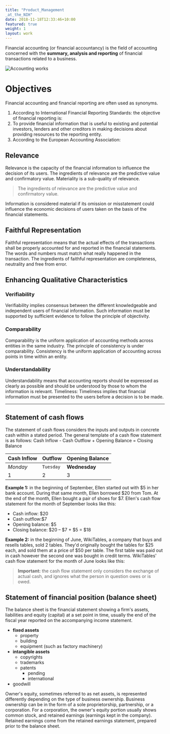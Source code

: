 ```yaml
---
title: "Product_Management
_at_the_NIH"
date: 2018-11-18T12:33:46+10:00
featured: true
weight: 1
layout: work
---
```


Financial accounting (or financial accountancy) is the field of accounting concerned with the **summary, analysis and reporting** of financial transactions related to a business.

![Accounting works](/images/austin-distel-nGc5RT2HmF0-unsplash.jpg)

# Objectives 

Financial accounting and financial reporting are often used as synonyms.

1. According to International Financial Reporting Standards: the objective of financial reporting is:
2. To provide financial information that is useful to existing and potential investors, lenders and other creditors in making decisions about providing resources to the reporting entity.
3. According to the European Accounting Association:

## Relevance

Relevance is the capacity of the financial information to influence the decision of its users. The ingredients of relevance are the predictive value and confirmatory value. Materiality is a sub-quality of relevance. 

> The ingredients of relevance are the predictive value and confirmatory value. 

Information is considered material if its omission or misstatement could influence the economic decisions of users taken on the basis of the financial statements.

## Faithful Representation

Faithful representation means that the actual effects of the transactions shall be properly accounted for and reported in the financial statements. The words and numbers must match what really happened in the transaction. The ingredients of faithful representation are completeness, neutrality and free from error.

## Enhancing Qualitative Characteristics

### Verifiability
Verifiability implies consensus between the different knowledgeable and independent users of financial information. Such information must be supported by sufficient evidence to follow the principle of objectivity.

### Comparability
Comparability is the uniform application of accounting methods across entities in the same industry. The principle of consistency is under comparability. Consistency is the uniform application of accounting across points in time within an entity.

### Understandability
Understandability means that accounting reports should be expressed as clearly as possible and should be understood by those to whom the information is relevant.
Timeliness: Timeliness implies that financial information must be presented to the users before a decision is to be made.

---

## Statement of cash flows
The statement of cash flows considers the inputs and outputs in concrete cash within a stated period. The general template of a cash flow statement is as follows: Cash Inflow - Cash Outflow + Opening Balance = Closing Balance

Cash Inflow | Outflow | Opening Balance
--- | --- | ---
*Monday* | `Tuesday` | **Wednesday**
1 | 2 | 3


**Example 1:** in the beginning of September, Ellen started out with $5 in her bank account. During that same month, Ellen borrowed $20 from Tom. At the end of the month, Ellen bought a pair of shoes for $7. Ellen's cash flow statement for the month of September looks like this:

* Cash inflow: $20
* Cash outflow:$7
* Opening balance: $5
* Closing balance: $20 – $7 + $5 = $18

**Example 2:** in the beginning of June, WikiTables, a company that buys and resells tables, sold 2 tables. They'd originally bought the tables for $25 each, and sold them at a price of $50 per table. The first table was paid out in cash however the second one was bought in credit terms. WikiTables' cash flow statement for the month of June looks like this:

> **Important:** the cash flow statement only considers the exchange of actual cash, and ignores what the person in question owes or is owed.

## Statement of financial position (balance sheet)
The balance sheet is the financial statement showing a firm's assets, liabilities and equity (capital) at a set point in time, usually the end of the fiscal year reported on the accompanying income statement. 

- **fixed assets**
    - property
    - building
    - equipment (such as factory machinery)
- **intangible assets**
    - copyrights
    - trademarks
    - patents
        - pending
        - international
- goodwill

Owner's equity, sometimes referred to as net assets, is represented differently depending on the type of business ownership. Business ownership can be in the form of a sole proprietorship, partnership, or a corporation. For a corporation, the owner's equity portion usually shows common stock, and retained earnings (earnings kept in the company). Retained earnings come from the retained earnings statement, prepared prior to the balance sheet.

